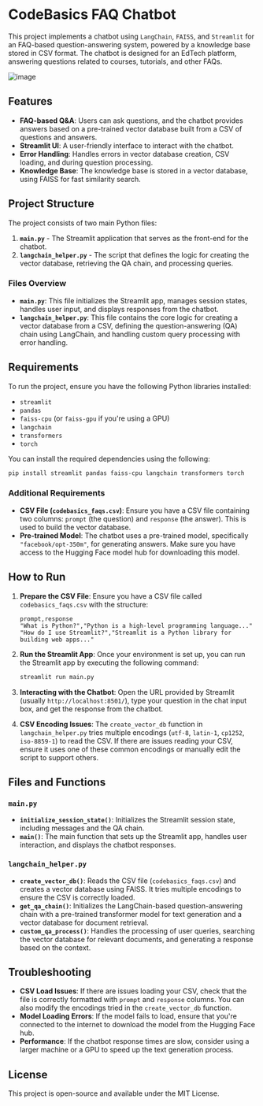 
# CodeBasics FAQ Chatbot

This project implements a chatbot using `LangChain`, `FAISS`, and `Streamlit` for an FAQ-based question-answering system, powered by a knowledge base stored in CSV format. The chatbot is designed for an EdTech platform, answering questions related to courses, tutorials, and other FAQs.

![image](https://github.com/user-attachments/assets/26ace9ab-00a6-49cc-835c-2be90fc5c438)



## Features

- **FAQ-based Q&A**: Users can ask questions, and the chatbot provides answers based on a pre-trained vector database built from a CSV of questions and answers.
- **Streamlit UI**: A user-friendly interface to interact with the chatbot.
- **Error Handling**: Handles errors in vector database creation, CSV loading, and during question processing.
- **Knowledge Base**: The knowledge base is stored in a vector database, using FAISS for fast similarity search.

## Project Structure

The project consists of two main Python files:

1. **`main.py`** - The Streamlit application that serves as the front-end for the chatbot.
2. **`langchain_helper.py`** - The script that defines the logic for creating the vector database, retrieving the QA chain, and processing queries.

### Files Overview

- **`main.py`**: This file initializes the Streamlit app, manages session states, handles user input, and displays responses from the chatbot.
- **`langchain_helper.py`**: This file contains the core logic for creating a vector database from a CSV, defining the question-answering (QA) chain using LangChain, and handling custom query processing with error handling.

## Requirements

To run the project, ensure you have the following Python libraries installed:

- `streamlit`
- `pandas`
- `faiss-cpu` (or `faiss-gpu` if you're using a GPU)
- `langchain`
- `transformers`
- `torch`

You can install the required dependencies using the following:

```bash
pip install streamlit pandas faiss-cpu langchain transformers torch
```

### Additional Requirements

- **CSV File (`codebasics_faqs.csv`)**: Ensure you have a CSV file containing two columns: `prompt` (the question) and `response` (the answer). This is used to build the vector database.
- **Pre-trained Model**: The chatbot uses a pre-trained model, specifically `"facebook/opt-350m"`, for generating answers. Make sure you have access to the Hugging Face model hub for downloading this model.

## How to Run

1. **Prepare the CSV File**: Ensure you have a CSV file called `codebasics_faqs.csv` with the structure:

   ```csv
   prompt,response
   "What is Python?","Python is a high-level programming language..."
   "How do I use Streamlit?","Streamlit is a Python library for building web apps..."
   ```

2. **Run the Streamlit App**: Once your environment is set up, you can run the Streamlit app by executing the following command:

   ```bash
   streamlit run main.py
   ```

3. **Interacting with the Chatbot**: Open the URL provided by Streamlit (usually `http://localhost:8501/`), type your question in the chat input box, and get the response from the chatbot.

4. **CSV Encoding Issues**: The `create_vector_db` function in `langchain_helper.py` tries multiple encodings (`utf-8`, `latin-1`, `cp1252`, `iso-8859-1`) to read the CSV. If there are issues reading your CSV, ensure it uses one of these common encodings or manually edit the script to support others.

## Files and Functions

### `main.py`

- **`initialize_session_state()`**: Initializes the Streamlit session state, including messages and the QA chain.
- **`main()`**: The main function that sets up the Streamlit app, handles user interaction, and displays the chatbot responses.

### `langchain_helper.py`

- **`create_vector_db()`**: Reads the CSV file (`codebasics_faqs.csv`) and creates a vector database using FAISS. It tries multiple encodings to ensure the CSV is correctly loaded.
- **`get_qa_chain()`**: Initializes the LangChain-based question-answering chain with a pre-trained transformer model for text generation and a vector database for document retrieval.
- **`custom_qa_process()`**: Handles the processing of user queries, searching the vector database for relevant documents, and generating a response based on the context.

## Troubleshooting

- **CSV Load Issues**: If there are issues loading your CSV, check that the file is correctly formatted with `prompt` and `response` columns. You can also modify the encodings tried in the `create_vector_db` function.
- **Model Loading Errors**: If the model fails to load, ensure that you're connected to the internet to download the model from the Hugging Face hub.
- **Performance**: If the chatbot response times are slow, consider using a larger machine or a GPU to speed up the text generation process.

## License

This project is open-source and available under the MIT License. 
